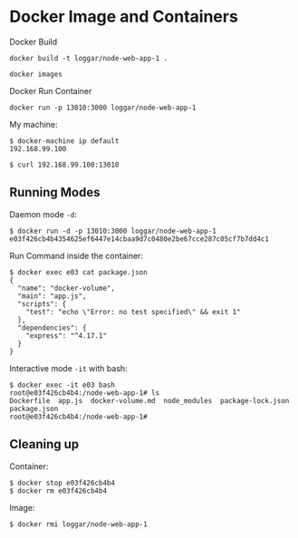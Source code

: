 # Docker Image and Containers

Docker Build

```
docker build -t loggar/node-web-app-1 .

docker images
```

Docker Run Container

```
docker run -p 13010:3000 loggar/node-web-app-1
```

My machine:

```
$ docker-machine ip default
192.168.99.100

$ curl 192.168.99.100:13010
```

## Running Modes

Daemon mode `-d`:

```
$ docker run -d -p 13010:3000 loggar/node-web-app-1
e03f426cb4b4354625ef6447e14cbaa9d7c0480e2be67cce287c05cf7b7dd4c1
```

Run Command inside the container:

```
$ docker exec e03 cat package.json
{
  "name": "docker-volume",
  "main": "app.js",
  "scripts": {
    "test": "echo \"Error: no test specified\" && exit 1"
  },
  "dependencies": {
    "express": "^4.17.1"
  }
}
```

Interactive mode `-it` with bash:

```
$ docker exec -it e03 bash
root@e03f426cb4b4:/node-web-app-1# ls
Dockerfile  app.js  docker-volume.md  node_modules  package-lock.json  package.json
root@e03f426cb4b4:/node-web-app-1#
```

## Cleaning up

Container:

```
$ docker stop e03f426cb4b4
$ docker rm e03f426cb4b4
```

Image:

```
$ docker rmi loggar/node-web-app-1
```
